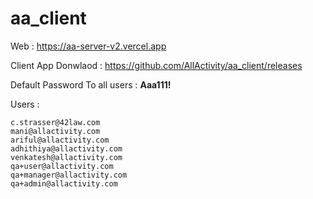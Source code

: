 # aa_client

Web : https://aa-server-v2.vercel.app

Client App Donwlaod : https://github.com/AllActivity/aa_client/releases

Default Password To all users : **Aaa111!**

Users :
```
c.strasser@42law.com
mani@allactivity.com
ariful@allactivity.com
adhithiya@allactivity.com
venkatesh@allactivity.com
qa+user@allactivity.com
qa+manager@allactivity.com
qa+admin@allactivity.com
```
